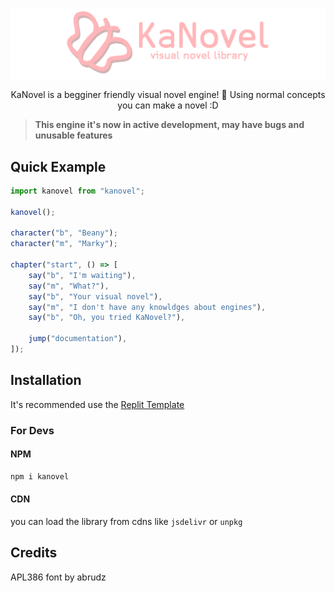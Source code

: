 <p align="center">
	<img src="art/main-logo.png" alt="KaNovel Logo" align="center">
	<p align="center">
		KaNovel is a begginer friendly visual novel engine! 🦋
        Using normal concepts you can make a novel :D
	</p>
</p>

> **This engine it's now in active development, may have bugs and unusable features**

## Quick Example

```js
import kanovel from "kanovel";

kanovel();

character("b", "Beany");
character("m", "Marky");

chapter("start", () => [
    say("b", "I'm waiting"),
    say("m", "What?"),
    say("b", "Your visual novel"),
    say("m", "I don't have any knowldges about engines"),
    say("b", "Oh, you tried KaNovel?"),

    jump("documentation"),
]);
```

## Installation

It's recommended use the [Replit Template](https://replit.com/@lajbel/KaNovel?v=1)

### For Devs

#### NPM

```js
npm i kanovel
```

#### CDN

you can load the library from cdns like `jsdelivr` or `unpkg`

## Credits

APL386 font by abrudz
